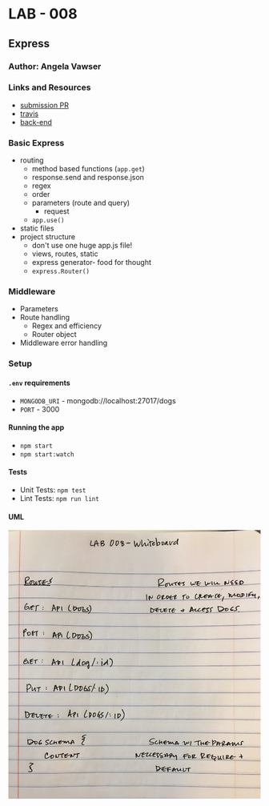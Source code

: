 # LAB - 008

## Express

### Author: Angela Vawser

### Links and Resources
* [submission PR](https://github.com/angela-vawser-401/lab-008/pull/1)
* [travis](https://travis-ci.com/angela-vawser-401/lab-008)
* [back-end](https://avawser-lab-008.herokuapp.com/)

### Basic Express
* routing
	* method based functions (`app.get`)
	* response.send and response.json
	* regex
	* order
	* parameters (route and query)
		* request
	* `app.use()`
* static files
* project structure
	* don't use one huge app.js file!
	* views, routes, static
	* express generator- food for thought
	* `express.Router()`

### Middleware
* Parameters
* Route handling
  * Regex and efficiency
  * Router object
* Middleware error handling

### Setup
#### `.env` requirements
* `MONGODB_URI` - mongodb://localhost:27017/dogs
* `PORT` - 3000

#### Running the app
* `npm start`
* `npm start:watch`

#### Tests
* Unit Tests: `npm test`
* Lint Tests: `npm run lint`

#### UML
![UML Diagram](lab-008-whiteboard.jpg)
